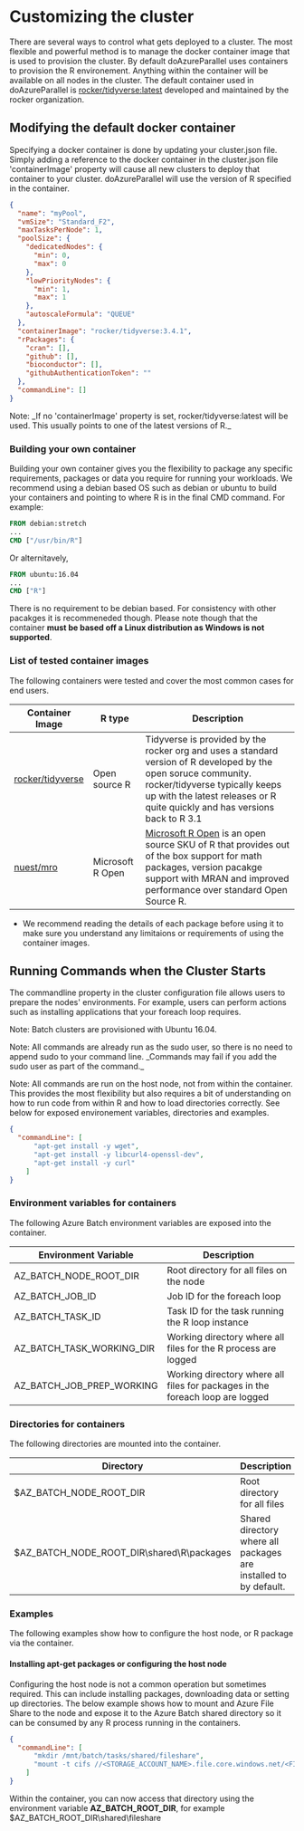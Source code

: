 # Customizing the cluster

There are several ways to control what gets deployed to a cluster. The most flexible and powerful method is to manage the docker container image that is used to provision the cluster. By default doAzureParallel uses containers to provision the R environement. Anything within the container will be available on all nodes in the cluster. The default container used in doAzureParallel is [rocker/tidyverse:latest](https://hub.docker.com/r/rocker/tidyverse/) developed and maintained by the rocker organization.

## Modifying the default docker container

Specifying a docker container is done by updating your cluster.json file. Simply adding a reference to the docker container in the cluster.json file 'containerImage' property will cause all new clusters to deploy that container to your cluster. doAzureParallel will use the version of R specified in the container.

```json
{
  "name": "myPool",
  "vmSize": "Standard_F2",
  "maxTasksPerNode": 1,
  "poolSize": {
    "dedicatedNodes": {
      "min": 0,
      "max": 0
    },
    "lowPriorityNodes": {
      "min": 1,
      "max": 1
    },
    "autoscaleFormula": "QUEUE"
  },
  "containerImage": "rocker/tidyverse:3.4.1",
  "rPackages": {
    "cran": [],
    "github": [],
    "bioconductor": [],
    "githubAuthenticationToken": ""
  },
  "commandLine": []
}
```

Note: \_If no 'containerImage' property is set, rocker/tidyverse:latest will be used. This usually points to one of the latest versions of R.\_

### Building your own container

Building your own container gives you the flexibility to package any specific requirements, packages or data you require for running your workloads. We recommend using a debian based OS such as debian or ubuntu to build your containers and pointing to where R is in the final CMD command. For example:

```dockerfile
FROM debian:stretch
...
CMD ["/usr/bin/R"]
```

Or alternitavely,

```dockerfile
FROM ubuntu:16.04
...
CMD ["R"]
```

There is no requirement to be debian based. For consistency with other pacakges it is recommeneded though. Please note though that the container **must be based off a Linux distribution as Windows is not supported**.

### List of tested container images

The following containers were tested and cover the most common cases for end users.

Container Image | R type | Description
--- | --- | ---
[rocker/tidyverse](https://hub.docker.com/r/rocker/r-ver/) | Open source R | Tidyverse is provided by the rocker org and uses a standard version of R developed by the open soruce community. rocker/tidyverse typically keeps up with the latest releases or R quite quickly and has versions back to R 3.1
[nuest/mro](https://hub.docker.com/r/nuest/mro/) | Microsoft R Open | [Microsoft R Open](https://mran.microsoft.com/open/) is an open source SKU of R that provides out of the box support for math packages, version pacakge support with MRAN and improved performance over standard Open Source R.

* We recommend reading the details of each package before using it to make sure you understand any limitaions or requirements of using the container images.

## Running Commands when the Cluster Starts

The commandline property in the cluster configuration file allows users to prepare the nodes' environments. For example, users can perform actions such as installing applications that your foreach loop requires.

Note: Batch clusters are provisioned with Ubuntu 16.04.

Note: All commands are already run as the sudo user, so there is no need to append sudo to your command line. \_Commands may fail if you add the sudo user as part of the command.\_

Note: All commands are run on the host node, not from within the container. This provides the most flexibility but also requires a bit of understanding on how to run code from within R and how to load directories correctly. See below for exposed environement variables, directories and examples.

```json
{
  "commandLine": [
      "apt-get install -y wget",
      "apt-get install -y libcurl4-openssl-dev",
      "apt-get install -y curl"
    ]
}
```

### Environment variables for containers

The following Azure Batch environment variables are exposed into the container.

Environment Variable | Description
--- | ---
AZ\_BATCH\_NODE\_ROOT\_DIR | Root directory for all files on the node
AZ\_BATCH\_JOB\_ID | Job ID for the foreach loop
AZ\_BATCH\_TASK\_ID | Task ID for the task running the R loop instance
AZ\_BATCH\_TASK\_WORKING\_DIR | Working directory where all files for the R process are logged
AZ\_BATCH\_JOB\_PREP\_WORKING | Working directory where all files for packages in the foreach loop are logged

### Directories for containers

The following directories are mounted into the container.

Directory | Description
--- | ---
$AZ\_BATCH\_NODE\_ROOT\_DIR | Root directory for all files
$AZ\_BATCH\_NODE\_ROOT\_DIR\shared\R\packages | Shared directory where all packages are installed to by default.

### Examples

The following examples show how to configure the host node, or R package via the container.

#### Installing apt-get packages or configuring the host node

Configuring the host node is not a common operation but sometimes required. This can include installing packages, downloading data or setting up directories. The below example shows how to mount and Azure File Share to the node and expose it to the Azure Batch shared directory so it can be consumed by any R process running in the containers.

```json
{
  "commandLine": [
      "mkdir /mnt/batch/tasks/shared/fileshare",
      "mount -t cifs //<STORAGE_ACCOUNT_NAME>.file.core.windows.net/<FILE_SHARE_NAME> /mnt/batch/tasks/shared/fileshare -o vers=3.0 username=<STORAGE_ACCOUNT_NAME>,password=<STORAGE_ACCOUNT_KEY>==,dir_mode=0777,file_mode=0777,sec=ntlmssp"
    ]
}
```

Within the container, you can now access that directory using the environment variable **AZ\_BATCH\_ROOT\_DIR**, for example $AZ\_BATCH\_ROOT\_DIR\shared\fileshare
